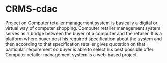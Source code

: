 # CRMS-cdac

Project on Computer retailer management system is basically a digital or virtual way of computer shopping.
Computer retailer management system serves as a bridge between the buyer of a computer and the retailer.
It is a platform where buyer post his required specification about the system and then according to that specification
retailer gives quotation on that particular requirement so buyer is able to select his best possible offer.
Computer retailer management system is a web-based project.
